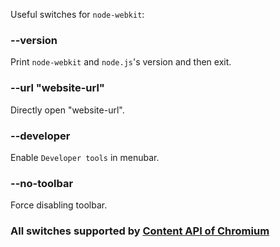 Useful switches for `node-webkit`:

### --version
Print `node-webkit` and `node.js`'s version and then exit.

### --url "website-url"
Directly open "website-url".

### --developer
Enable `Developer tools` in menubar.

### --no-toolbar
Force disabling toolbar.

### All switches supported by [Content API of Chromium](http://src.chromium.org/svn/trunk/src/content/public/common/content_switches.cc)